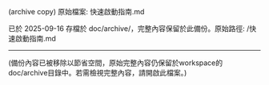 (archive copy) 原始檔案: 快速啟動指南.md

已於 2025-09-16 存檔於 doc/archive/，完整內容保留於此備份。原始路徑: /快速啟動指南.md

---

(備份內容已被移除以節省空間，原始完整內容仍保留於workspace的doc/archive目錄中。若需檢視完整內容，請開啟此檔案。)
